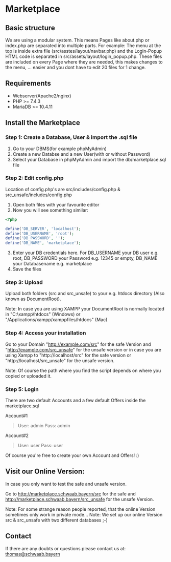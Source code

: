 # Marketplace
## Basic structure

We are using a modular system. This means Pages like about.php or index.php are separated into multiple parts. For example: The menu at the top is inside extra file (src/asstes/layout/navbar.php) and the Login-Popup HTML code is separated in src/assets/layout/login_popup.php. These files are included on every Page where they are needed, this makes changes to the menu, ... easier and you dont have to edit 20 files for 1 change.

## Requirements

* Webserver(Apache2/nginx)
* PHP >= 7.4.3
* MariaDB >= 10.4.11

## Install the Marketplace
### Step 1: Create a Database, User & import the .sql file
1. Go to your DBMS(for example phpMyAdmin)
2. Create a new Databse and a new User(with or without Password) 
3. Select your Database in phpMyAdmin and import the db/marketplace.sql file

### Step 2: Edit config.php

Location of config.php's are src/includes/config.php & src_unsafe/includes/config.php

1. Open both files with your favourite editor
2. Now you will see something similar:

```php
<?php

define('DB_SERVER', 'localhost');
define('DB_USERNAME', 'root');
define('DB_PASSWORD', '');
define('DB_NAME', 'marketplace');
```
3. Enter your DB credentials here. For DB_USERNAME your DB user e.g. root, DB_PASSWORD your Password e.g. 12345 or empty, DB_NAME your Databasename e.g. marketplace
4. Save the files

### Step 3: Upload
Upload both folders (src and src_unsafe) to your e.g. htdocs directory (Also known as DocumentRoot).

Note: In case you are using XAMPP your DocumentRoot is normally located in "C:\xampp\htdocs" (Windows) or "/Applications/xampp/xamppfiles/htdocs" (Mac)

### Step 4: Access your installation
Go to your Domain "http://example.com/src" for the safe Version and "http://example.com/src_unsafe" for the unsafe version
or
in case you are using Xampp to "http://localhost/src" for the safe version or "http://localhost/src_unsafe" for the unsafe version.

Note: Of course the path where you find the script depends on where you copied or uploaded it. 

### Step 5: Login

There are two default Accounts and a few default Offers inside the marketplace.sql

Account#1
>User: admin
>Pass: admin

Account#2
>User: user
>Pass: user

Of course you're free to create your own Account and Offers! :)

## Visit our Online Version:

In case you only want to test the safe and unsafe version.

Go to http://marketplace.schwaab.bayern/src for the safe and http://marketplace.schwaab.bayern/src_unsafe for the unsafe Version.

Note: For some strange reason people reported, that the online Version sometimes only work in private mode...
Note: We set up our online Version src & src_unsafe with two different databases ;-)

## Contact

If there are any doubts or questions please contact us at: thomas@schwaab.bayern
